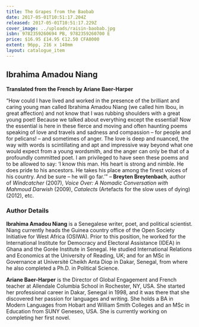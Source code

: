 ```yaml
---
title: The Grapes from the Baobab
date: 2017-05-01T10:51:17.204Z
released: 2017-05-01T10:51:17.229Z
cover_image: ../uploads/raisin-baobab.jpg
isbn: 9782359260694 PB, 9782359260700 E
price: $16.95 £14.95 €12.50 CFA8000
extent: 96pp, 216 x 140mm
layout: catalogue_item
---
```

## Ibrahima Amadou Niang

**Translated from the French by Ariane Baer-Harper**

“How could I have lived and worked in the presence of the brilliant and caring young man called Ibrahima Amadou Niang (we called him Ibou, in great affection) and not know that I was rubbing shoulders with a great young poet! Because we talked about everything except the essential! Now the essential is here in these fierce and moving and often haunting poems speaking of love and travels and sadness and compassion – for people and for pelicans! – and sometimes of anger. The love is deep and nuanced, the way with words is scintillating and apt and impressive way beyond what one would expect from a young wordsmith, and the anger can only be that of a profoundly committed poet. I am privileged to have seen these poems and to be allowed to say: ‘I know this man. His heart is strong and nimble. He does pride to his ancestors. He takes his place among the finest voices of his country. And be sure – he will go far.’” – **Breyten Breytenbach**, author of *Windcatcher* (2007), *Voice Over: A Nomadic Conversation with Mahmoud Darwish* (2009), *Catalects* (Artefacts for the slow uses of dying) (2012), etc.

### Author Details

**Ibrahima Amadou Niang** is a Senegalese writer, poet, and political scientist. Niang currently heads the Guinea country office of the Open Society Initiative for West Africa (OSIWA). Prior to this position, he worked for the International Institute for Democracy and Electoral Assistance (IDEA) in Ghana and the Gorée Institute in Senegal. He studied International Relations and Economics at the University of Reading, UK; and for an MSc in Governance at Université Cheikh Anta Diop in Dakar, Senegal, from where he also completed a Ph.D. in Political Science.

**Ariane Baer-Harper** is the Director of Global Engagement and French teacher at Allendale Columbia School in Rochester, NY, USA. She started her professional career in Dakar, Senegal in 1998, and it was there that she discovered her passion for languages and writing. She holds a BA in Modern Languages from Hobart and William Smith Colleges and an MSc in Education from SUNY Geneseo, USA. She is currently working on completing her first novel.